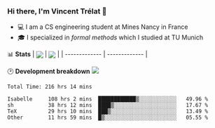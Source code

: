 ### Hi there, I'm Vincent Trélat 👋
 - 💻 I am a CS engineering student at Mines Nancy in France
 - 🎓 I specialized in *formal methods* which I studied at TU Munich

📊 **Stats**
| <img align="center" src="https://readme-stats.clckblog.space/api?username=VTrelat&show_icons=true&include_all_commits=true&theme=tokyonight&hide_border=true" /> | <img align="center" src="https://readme-stats.clckblog.space/api/top-langs/?username=VTrelat&layout=compact&theme=tokyonight&hide_border=true" /> |
| ------------- | ------------- |

🕑 **Development breakdown** ![](https://wakatime.com/badge/user/8d0110fb-6b70-4990-ab86-45c404715c2b.svg)
<!--START_SECTION:waka-->

```text
Total Time: 216 hrs 14 mins

Isabelle     108 hrs 2 mins  ████████████▒░░░░░░░░░░░░   49.96 %
sh           38 hrs 12 mins  ████▒░░░░░░░░░░░░░░░░░░░░   17.67 %
TeX          29 hrs 10 mins  ███▒░░░░░░░░░░░░░░░░░░░░░   13.49 %
Other        11 hrs 59 mins  █▒░░░░░░░░░░░░░░░░░░░░░░░   05.55 %
```

<!--END_SECTION:waka-->
